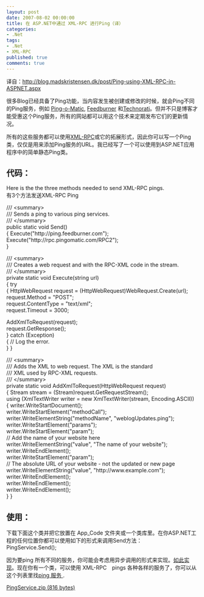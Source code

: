 ```yaml
---
layout: post
date: 2007-08-02 00:00:00
title: 在 ASP.NET中通过 XML-RPC 进行Ping（译）
categories:
- .Net
tags:
- .Net
- XML-RPC
published: true
comments: true
---
```

<p> 译自：<a href="http://blog.madskristensen.dk/post/Ping-using-XML-RPC-in-ASPNET.aspx" target="_blank">http://blog.madskristensen.dk/post/Ping-using-XML-RPC-in-ASPNET.aspx</a></p>

<p>很多Blog已经具备了Ping功能，当内容发生被创建或修改的时候，就会Ping不同的Ping服务，例如 <a href="http://pingomatic.com/" target="_blank">Ping-o-Matic</a>, <a href="http://www.feedburner.com/" target="_blank">Feedburner</a> 和<a href="http://www.technorati.com/" target="_blank">Technorati</a>。但并不只是博客才能受惠这个Ping服务，所有的网站都可以用这个技术来定期发布它们的更新情况。</p>

<p>所有的这些服务都可以使用<a href="http://www.xmlrpc.com/" target="_blank">XML-RPC</a>或它的拓展形式，因此你可以写一个Ping类，仅仅是用来添加Ping服务的URL。我已经写了一个可以使用到ASP.NET应用程序中的简单静态Ping类。
<h2>代码：</h2>
Here is the the three methods needed to send XML-RPC pings.<br />
有3个方法发送XML-RPC Ping</p>

<p><p class="code"> /// &lt;summary&gt;<br />
/// Sends a ping to various ping services.<br />
/// &lt;/summary&gt;<br />
public static void Send()<br />
{
Execute("http://ping.feedburner.com");<br />
Execute("http://rpc.pingomatic.com/RPC2");<br />
}</p>

<p>/// &lt;summary&gt;<br />
/// Creates a web request and with the RPC-XML code in the stream.<br />
/// &lt;/summary&gt;<br />
private static void Execute(string url)<br />
{
try<br />
{
HttpWebRequest request = (HttpWebRequest)WebRequest.Create(url);<br />
request.Method = "POST";<br />
request.ContentType = "text/xml";<br />
request.Timeout = 3000;</p>

<p>AddXmlToRequest(request);<br />
request.GetResponse();<br />
}
catch (Exception)<br />
{
// Log the error.<br />
}
}</p>

<p>/// &lt;summary&gt;<br />
/// Adds the XML to web request. The XML is the standard<br />
/// XML used by RPC-XML requests.<br />
/// &lt;/summary&gt;<br />
private static void AddXmlToRequest(HttpWebRequest request)<br />
{
Stream stream = (Stream)request.GetRequestStream();<br />
using (XmlTextWriter writer = new XmlTextWriter(stream, Encoding.ASCII))<br />
{
writer.WriteStartDocument();<br />
writer.WriteStartElement("methodCall");<br />
writer.WriteElementString("methodName", "weblogUpdates.ping");<br />
writer.WriteStartElement("params");<br />
writer.WriteStartElement("param");<br />
// Add the name of your website here<br />
writer.WriteElementString("value", "The name of your website");<br />
writer.WriteEndElement();<br />
writer.WriteStartElement("param");<br />
// The absolute URL of your website - not the updated or new page<br />
writer.WriteElementString("value", "http://www.example.com");<br />
writer.WriteEndElement();<br />
writer.WriteEndElement();<br />
writer.WriteEndElement();<br />
}
}
<h2>使用：</h2>
下载下面这个类并把它放置在 App_Code 文件夹或一个类库里。在你ASP.NET工程的任何位置你都可以使用如下的形式来调用Send方法：<br />
PingService.Send();</p>

<p>因为要ping 所有不同的服务，你可能会考虑用异步调用的形式来实现。<a href="http://blog.madskristensen.dk/post.aspx?id=6b2ae805-21dc-4973-8d4d-96aec63c824c" target="_blank">如此实现</a>。现在你有一个类，可以使用 XML-RPC　pings 各种各样的服务了，你可以从这个列表里找<a href="http://www.dailyblogtips.com/ping-list/" target="_blank">ping 服务 </a>.</p>

<p><a href="http://blog.madskristensen.dk/file.axd?file=PingService.zip" rel="enclosure" target="_blank">PingService.zip (816 bytes)</a></p></p>

